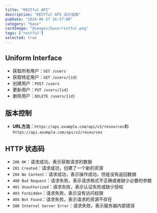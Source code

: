 ```yaml
---
title: "RESTful API"
description: "RESTful API 设计指南"
pubDate: "2024-06-27 16:57:00"
category: "base"
cardImage: "@images/base/restful.png"
tags: ["restful"]
selected: true
---
```


## Uniform Interface

+ 获取所有用户：`GET /users`
+ 获取特定用户：`GET /users/{id}`
+ 创建用户：`POST /users`
+ 更新用户：`PUT /users/{id}`
+ 删除用户：`DELETE /users/{id}`

## 版本控制

+ **URL方法**：`https://api.example.com/api/v1/resources`和`https://api.example.com/api/v2/resources`

## HTTP 状态码

+ `200 OK`：请求成功，表示获取请求的数据
+ `201 Created`：请求成功，创建了一个新的资源
+ `204 No Content`：请求成功，表示操作成功，但是没有返回数据
+ `400 Bad Request`：请求失败，表示请求格式不正确或者缺少必要的参数
+ `401 Unauthorized`：请求失败，表示认证失败或缺少授权
+ `403 Forbidden`：请求失败，表示没有访问权限
+ `404 Not Found`：请求失败，表示请求的资源不存在
+ `500 Internal Server Error`：请求失败，表示服务器内部错误
